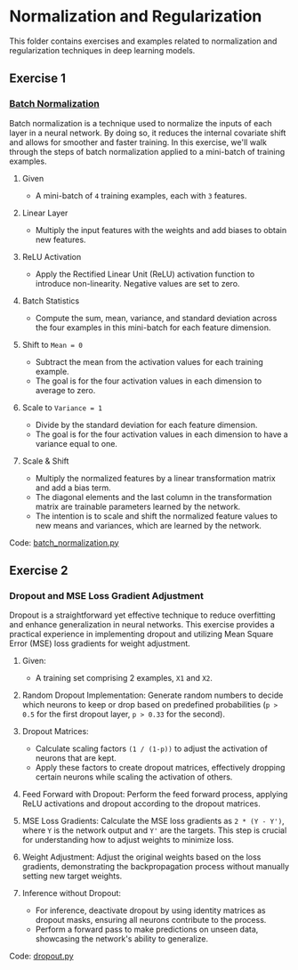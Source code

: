 # Normalization and Regularization

This folder contains exercises and examples related to normalization and regularization techniques in deep learning models.

## Exercise 1

### [Batch Normalization](https://lnkd.in/gVjknYkU)

Batch normalization is a technique used to normalize the inputs of each layer in a neural network. By doing so, it reduces the internal covariate shift and allows for smoother and faster training. In this exercise, we'll walk through the steps of batch normalization applied to a mini-batch of training examples.

1. Given
   - A mini-batch of `4` training examples, each with `3` features.

2. Linear Layer
   - Multiply the input features with the weights and add biases to obtain new features.

3. ReLU Activation
   - Apply the Rectified Linear Unit (ReLU) activation function to introduce non-linearity. Negative values are set to zero.

4. Batch Statistics
   - Compute the sum, mean, variance, and standard deviation across the four examples in this mini-batch for each feature dimension.

5. Shift to `Mean = 0`
   - Subtract the mean from the activation values for each training example.
   - The goal is for the four activation values in each dimension to average to zero.

6. Scale to `Variance = 1`
   - Divide by the standard deviation for each feature dimension.
   - The goal is for the four activation values in each dimension to have a variance equal to one.

7. Scale & Shift
   - Multiply the normalized features by a linear transformation matrix and add a bias term.
   - The diagonal elements and the last column in the transformation matrix are trainable parameters learned by the network.
   - The intention is to scale and shift the normalized feature values to new means and variances, which are learned by the network.

Code: [batch_normalization.py](./batch_normalization.py)

## Exercise 2

### Dropout and MSE Loss Gradient Adjustment

Dropout is a straightforward yet effective technique to reduce overfitting and enhance generalization in neural networks. This exercise provides a practical experience in implementing dropout and utilizing Mean Square Error (MSE) loss gradients for weight adjustment.

1. Given:
   - A training set comprising 2 examples, `X1` and `X2`.

2. Random Dropout Implementation: Generate random numbers to decide which neurons to keep or drop based on predefined probabilities (`p > 0.5` for the first dropout layer, `p > 0.33` for the second).

3. Dropout Matrices:
   - Calculate scaling factors `(1 / (1-p))` to adjust the activation of neurons that are kept.
   - Apply these factors to create dropout matrices, effectively dropping certain neurons while scaling the activation of others.

4. Feed Forward with Dropout: Perform the feed forward process, applying ReLU activations and dropout according to the dropout matrices.

5. MSE Loss Gradients: Calculate the MSE loss gradients as `2 * (Y - Y')`, where `Y` is the network output and `Y'` are the targets. This step is crucial for understanding how to adjust weights to minimize loss.

6. Weight Adjustment: Adjust the original weights based on the loss gradients, demonstrating the backpropagation process without manually setting new target weights.

7. Inference without Dropout:
   - For inference, deactivate dropout by using identity matrices as dropout masks, ensuring all neurons contribute to the process.
   - Perform a forward pass to make predictions on unseen data, showcasing the network's ability to generalize.

Code: [dropout.py](./dropout.py)
